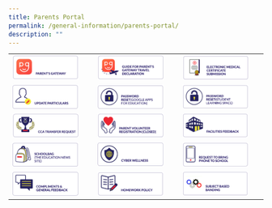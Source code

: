 ```yaml
---
title: Parents Portal
permalink: /general-information/parents-portal/
description: ""
---
```

|  	|  	|  	|
|---	|---	|---	|
|<a href="https://staging.dnfzur975cvj1.amplifyapp.com/general-information/parents-portal/parents-gateway/"><img style="width:85%" src="/images/pp1.png"></a>  	| <a href="https://staging.dnfzur975cvj1.amplifyapp.com/files/parentsgateway.pdf"><img style="width:85%" src="/images/pp2.png"></a> 	| <a href="https://staging.dnfzur975cvj1.amplifyapp.com/letters-and-updates/Parents-Portal/emc-submission/"><img style="width:85%" src="/images/pp3.png"></a> 	|
| <a href="https://pg.moe.edu.sg/forms/sdf"><img style="width:85%" src="/images/pp4.png"></a> 	| <a href="https://form.gov.sg/#!/5d229344bf829f00113c1876"><img style="width:85%" src="/images/pp5.png"></a> 	| <a href="https://staging.dnfzur975cvj1.amplifyapp.com/general-information/student-learning-space/"><img style="width:85%" src="/images/pp6.png"></a> 	|
| <a href="https://docs.google.com/forms/d/e/1FAIpQLScS-mYbpbEOTnMaNFgwqxZPVxz-B2WtQXGoo4rrOpMyNofCDw/viewform"><img style="width:85%" src="/images/pp7.png"></a> 	|  <a href="https://form.gov.sg/5e605d0b2a26c800116a2557"><img style="width:85%" src="/images/pp8.png"></a>	| <a href="https://docs.google.com/forms/d/e/1FAIpQLSdrUys5LYbSsdTiSq7QCn8cpaxFNiqQVYpKmIAWJhH5nsqEWw/viewform"><img style="width:85%" src="/images/pp9.png"></a> 	|
| <a href="https://schoolbag.sg/"><img style="width:85%" src="/images/pp10.png"></a> 	| <a href="https://www.moe.gov.sg/programmes/cyber-wellness"><img style="width:85%" src="/images/pp11.png"></a> 	| <a href="https://docs.google.com/forms/d/e/1FAIpQLSf9A8USg51RnrnVSgEQ_OwQYI9UhD_c-9e2JJf0loXc2FxH2g/viewform"><img style="width:85%" src="/images/pp12.png"></a> 	|
| <a href="https://docs.google.com/forms/d/e/1FAIpQLSewS7uZppTdyK4rbU0LCMDDyODnxhyvQAKhr1Oxqkzu3i3RbA/viewform"><img style="width:85%" src="/images/pp13.png"></a> 	| <a href="https://staging.dnfzur975cvj1.amplifyapp.com/files/School%20Homework%20Policy.pdf"><img style="width:85%" src="/images/pp14.png"></a> 	|  <a href="https://staging.dnfzur975cvj1.amplifyapp.com/files/MOE_Subject-Based_Banding.pdf"><img style="width:85%" src="/images/pp15.png"></a>	|